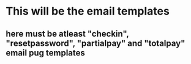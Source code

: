 # This will be the email templates

## here must be atleast "checkin", "resetpassword", "partialpay" and "totalpay" email pug templates